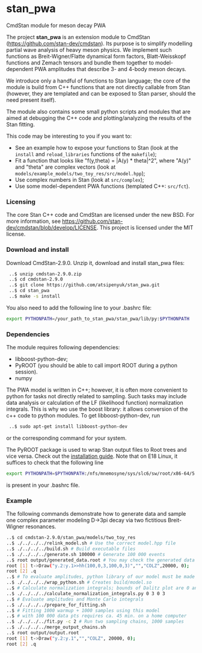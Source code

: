 # stan_pwa
CmdStan module for meson decay PWA

The project <b>stan_pwa</b> is an extension module to CmdStan (https://github.com/stan-dev/cmdstan). 
Its purpose is to simplify modelling partial wave analysis 
of heavy meson physics. We implement such functions as
Breit-Wigner/Flatte dynamical form factors, 
Blatt-Weisskopf functions and Zemach tensors
and bundle them together to model-dependent PWA amplitudes 
that describe 3- and 4-body meson decays.  
  
We introduce only a handful of functions to Stan language;
the core of the module is build from C++ functions that are not
directly callable from Stan (however, they are templated and 
can be exposed to Stan parser, should the need present itself).

The module also contains some small python scripts and modules
that are aimed at debugging the C++ code and plotting/analyzing
the results of the Stan fitting.
  
This code may be interesting to you if you want to:  

 * See an example how to expose your functions to Stan (look at the `install` and `reload_libraries` functions of the `makefile`);
 * Fit a function that looks like "f(y,theta) = |A(y) * theta|^2", where "A(y)" and "theta" are complex vectors (look at `models/example_models/two_toy_res/src/model.hpp`);
 * Use complex numbers in Stan (look at `src/complex`);
 * Use some model-dependent PWA functions (templated C++: `src/fct`).

### Licensing

The core Stan C++ code and CmdStan are licensed under the new BSD. For more information, see
https://github.com/stan-dev/cmdstan/blob/develop/LICENSE. This project is licensed under 
the MIT license.

### Download and install 
Download CmdStan-2.9.0. Unzip it, download and install stan_pwa files:
```bash
 ..$ unzip cmdstan-2.9.0.zip
 ..$ cd cmdstan-2.9.0
 ..$ git clone https://github.com/atsipenyuk/stan_pwa.git
 ..$ cd stan_pwa
 ..$ make -s install
```
You also need to add the following line to your .bashrc file:
```bash
export PYTHONPATH=/your_path_to_stan_pwa/stan_pwa/lib/py:$PYTHONPATH
```  

### Dependencies 
The module requires following dependencies:

 * libboost-python-dev;  
 * PyROOT (you should be able to call import ROOT during a python session).
 * numpy

The PWA model is written in C++; however, it is often more convenient to python for tasks not directly related to sampling. Such tasks may include data analysis or calculation of the LF (likelihood function) normalization integrals. This is why wo use the boost library: it allows conversion of the c++ code to python modules. To get libboost-python-dev, run  
```bash
 ..$ sudo apt-get install libboost-python-dev
```
or the corresponding command for your system.  

The PyROOT package is used to wrap Stan output files to Root trees and vice versa. Check out the [installation guide](https://root.cern.ch/drupal/content/pyroot). Note that on E18 Linux, it suffices to check that the following line
```bash
export PYTHONPATH=$PYTHONPATH:/nfs/mnemosyne/sys/slc6/sw/root/x86-64/5.34.21/root/lib
```
is present in your .bashrc file.

### Example
The following commands demonstrate how to generate data and sample one complex parameter modeling D->3pi decay via two fictitious Breit-Wigner resonances.
```bash
..$ cd cmdstan-2.9.0/stan_pwa/models/two_toy_res  
..$ ./../../../relink_model.sh # Use the correct model.hpp file  
..$ ./../../../build.sh # Build executable files  
..$ ./../../../generate.sh 100000 # Generate 100 000 events  
..$ root output/generated_data.root # You may check the generated data    
root [1] t->Draw("y.2:y.1>>hh(100,0,3,100,0,3)","","COLZ",20000, 0);  
root [2] .q  
..$ # To evaluate amplitudes, python library of our model must be made  
..$ ./../../../wrap_python.sh # Creates build/model.so  
..$ # Calculate normalization integrals; bounds of Dalitz plot are 0 and 3 in both axes  
..$ ./../../../calculate_normalization_integrals.py 0 3 0 3  
..$ # Evaluate amplitudes and Monte Carlo integrals  
..$ ./../../../prepare_for_fitting.sh  
..$ # Fitting 1000 warmup + 1000 samples using this model  
..$ # with 100 000 data pts requires ca. 45 min. on a home computer  
..$ ./../../../fit.py -c 2 # Run two sampling chains, 1000 samples  
..$ ./../../../merge_output_chains.sh    
..$ root output/output.root  
root [1] t->Draw("y.2:y.1","","COLZ", 20000, 0);  
root [2] .q  
```
